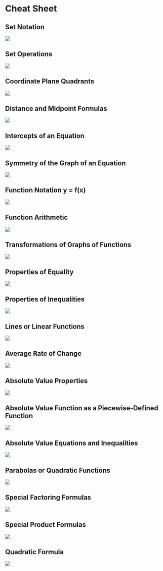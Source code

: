 # Cheat Sheet

## Set Notation

![](../../.gitbook/assets/03-01-19-05-50.png)

## Set Operations

![](../../.gitbook/assets/03-01-19-05-54.png)

## Coordinate Plane Quadrants

![](../../.gitbook/assets/03-01-19-05-54_1.png)

## Distance and Midpoint Formulas

![](../../.gitbook/assets/03-01-19-05-54_2.png)

## Intercepts of an Equation

![](../../.gitbook/assets/03-01-19-05-54_3%20%281%29.png)

## Symmetry of the Graph of an Equation

![](../../.gitbook/assets/03-01-19-05-54_4.png)

## Function Notation y = f\(x\)

![](../../.gitbook/assets/03-01-19-05-54_5.png)

## Function Arithmetic

![](../../.gitbook/assets/03-01-19-05-54_6.png)

## Transformations of Graphs of Functions

![](../../.gitbook/assets/03-01-19-05-54_7.png)

## Properties of Equality

![](../../.gitbook/assets/03-01-19-05-55.png)

## Properties of Inequalities

![](../../.gitbook/assets/03-01-19-05-55_1.png)

## Lines or Linear Functions

![](../../.gitbook/assets/03-01-19-05-55_2.png)

## Average Rate of Change

![](../../.gitbook/assets/03-01-19-05-55_3.png)

## Absolute Value Properties

![](../../.gitbook/assets/03-01-19-05-55_4.png)

## Absolute Value Function as a Piecewise-Defined Function

![](../../.gitbook/assets/03-01-19-05-55_5.png)

## Absolute Value Equations and Inequalities

![](../../.gitbook/assets/03-01-19-05-55_6.png)

## Parabolas or Quadratic Functions

![](../../.gitbook/assets/03-01-19-05-55_7.png)

## Special Factoring Formulas

![](../../.gitbook/assets/03-01-19-05-56.png)

## Special Product Formulas

![](../../.gitbook/assets/03-01-19-05-56_1.png)

## Quadratic Formula

![](../../.gitbook/assets/03-01-19-05-56_2.png)

